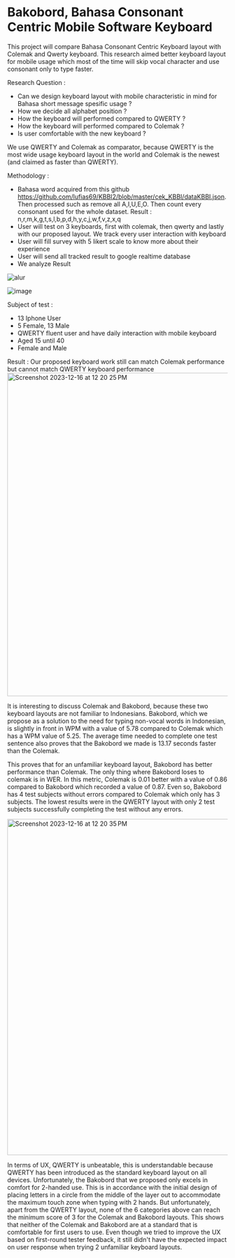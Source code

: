 
# Bakobord, Bahasa Consonant Centric Mobile Software Keyboard


This project will compare Bahasa Consonant Centric Keyboard layout with Colemak and Qwerty keyboard. This research aimed better keyboard layout for mobile usage which most of the time will skip vocal character and use consonant only to type faster.

Research Question : 
- Can we design keyboard layout with mobile characteristic in mind for Bahasa short message spesific usage ?
- How we decide all alphabet position ?
- How the keyboard will performed compared to QWERTY ?
- How the keyboard will performed compared to Colemak ?
- Is user comfortable with the new keyboard ?

We use QWERTY and Colemak as comparator, because QWERTY is the most wide usage keyboard layout in the world and Colemak is the newest (and claimed as faster than QWERTY).

Methodology :
- Bahasa word acquired from this github https://github.com/lufias69/KBBI2/blob/master/cek_KBBI/dataKBBI.json. Then processed such as remove all A,I,U,E,O. Then count every consonant used for the whole dataset. Result : n,r,m,k,g,t,s,l,b,p,d,h,y,c,j,w,f,v,z,x,q
- User will test on 3 keyboards, first with colemak, then qwerty and lastly with our proposed layout. We track every user interaction with keyboard
- User will fill survey with 5 likert scale to know more about their experience
- User will send all tracked result to google realtime database
- We analyze Result

![alur](https://github.com/tdimk2023p/final-project-kurniadi92/assets/9148775/165bebc7-e451-4184-88ad-d0795e35ffb0)

![image](https://github.com/tdimk2023p/final-project-kurniadi92/assets/9148775/c5c60ea2-0ac8-4dff-b787-93ebf77b1f7c)

Subject of test :
- 13 Iphone User
- 5 Female, 13 Male
- QWERTY fluent user and have daily interaction with mobile keyboard
- Aged 15 until 40
- Female and Male

Result :
Our proposed keyboard work still can match Colemak performance but cannot match QWERTY keyboard performance
<img width="737" alt="Screenshot 2023-12-16 at 12 20 25 PM" src="https://github.com/tdimk2023p/final-project-kurniadi92/assets/9148775/a7f45f4b-fc17-429a-ba58-c66faca6aeba">

It is interesting to discuss Colemak and Bakobord, because these two keyboard layouts are not familiar to Indonesians. Bakobord, which we propose as a solution to the need for typing non-vocal words in Indonesian, is slightly in front in WPM with a value of 5.78 compared to Colemak which has a WPM value of 5.25. The average time needed to complete one test sentence also proves that the Bakobord we made is 13.17 seconds faster than the Colemak.

This proves that for an unfamiliar keyboard layout, Bakobord has better performance than Colemak. The only thing where Bakobord loses to colemak is in WER. In this metric, Colemak is 0.01 better with a value of 0.86 compared to Bakobord which recorded a value of 0.87. Even so, Bakobord has 4 test subjects without errors compared to Colemak which only has 3 subjects. The lowest results were in the QWERTY layout with only 2 test subjects successfully completing the test without any errors.

<img width="766" alt="Screenshot 2023-12-16 at 12 20 35 PM" src="https://github.com/tdimk2023p/final-project-kurniadi92/assets/9148775/c78a7a87-fb25-4f29-bfb9-3731162960a1">

In terms of UX, QWERTY is unbeatable, this is understandable because QWERTY has been introduced as the standard keyboard layout on all devices. Unfortunately, the Bakobord that we proposed only excels in comfort for 2-handed use. This is in accordance with the initial design of placing letters in a circle from the middle of the layer out to accommodate the maximum touch zone when typing with 2 hands.
But unfortunately, apart from the QWERTY layout, none of the 6 categories above can reach the minimum score of 3 for the Colemak and Bakobord layouts. This shows that neither of the Colemak and Bakobord are at a standard that is comfortable for first users to use. Even though we tried to improve the UX based on first-round tester feedback, it still didn't have the expected impact on user response when trying 2 unfamiliar keyboard layouts.




